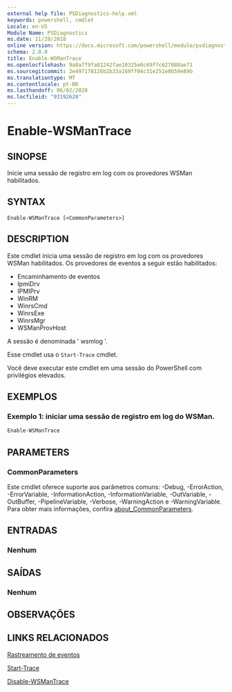 ```yaml
---
external help file: PSDiagnostics-help.xml
keywords: powershell, cmdlet
Locale: en-US
Module Name: PSDiagnostics
ms.date: 11/29/2018
online version: https://docs.microsoft.com/powershell/module/psdiagnostics/enable-wsmantrace?view=powershell-7.1&WT.mc_id=ps-gethelp
schema: 2.0.0
title: Enable-WSManTrace
ms.openlocfilehash: 9a0a7f9fa81242fae10325e0c69ffc627088ae71
ms.sourcegitcommit: 2e497178126b2b33a169ff04c31e251e0b59e89b
ms.translationtype: MT
ms.contentlocale: pt-BR
ms.lasthandoff: 06/02/2020
ms.locfileid: "93192628"
---
```

# Enable-WSManTrace

## SINOPSE
Inicie uma sessão de registro em log com os provedores WSMan habilitados.

## SYNTAX

```
Enable-WSManTrace [<CommonParameters>]
```

## DESCRIPTION
Este cmdlet inicia uma sessão de registro em log com os provedores WSMan habilitados. Os provedores de eventos a seguir estão habilitados:

- Encaminhamento de eventos
- IpmiDrv
- IPMIPrv
- WinRM
- WinrsCmd
- WinrsExe
- WinrsMgr
- WSManProvHost

A sessão é denominada ' wsmlog '.

Esse cmdlet usa o `Start-Trace` cmdlet.

Você deve executar este cmdlet em uma sessão do PowerShell com privilégios elevados.

## EXEMPLOS

### Exemplo 1: iniciar uma sessão de registro em log do WSMan.

```powershell
Enable-WSManTrace
```

## PARAMETERS

### CommonParameters

Este cmdlet oferece suporte aos parâmetros comuns: -Debug, -ErrorAction, -ErrorVariable, -InformationAction, -InformationVariable, -OutVariable, -OutBuffer, -PipelineVariable, -Verbose, -WarningAction e -WarningVariable. Para obter mais informações, confira [about_CommonParameters](https://go.microsoft.com/fwlink/?LinkID=113216).

## ENTRADAS

### Nenhum

## SAÍDAS

### Nenhum

## OBSERVAÇÕES

## LINKS RELACIONADOS

[Rastreamento de eventos](/windows/desktop/ETW/event-tracing-portal)

[Start-Trace](start-trace.md)

[Disable-WSManTrace](Disable-WSManTrace.md)

